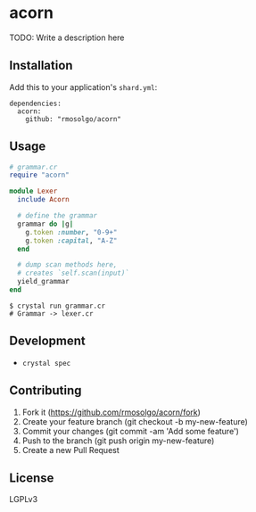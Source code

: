 # acorn

TODO: Write a description here

## Installation

Add this to your application's `shard.yml`:

```
dependencies:
  acorn:
    github: "rmosolgo/acorn"
```

## Usage

```ruby
# grammar.cr
require "acorn"

module Lexer
  include Acorn

  # define the grammar
  grammar do |g|
    g.token :number, "0-9+"
    g.token :capital, "A-Z"
  end

  # dump scan methods here,
  # creates `self.scan(input)`
  yield_grammar
end
```

```
$ crystal run grammar.cr
# Grammar -> lexer.cr
```


## Development

- `crystal spec`

## Contributing

1. Fork it (https://github.com/rmosolgo/acorn/fork)
2. Create your feature branch (git checkout -b my-new-feature)
3. Commit your changes (git commit -am 'Add some feature')
4. Push to the branch (git push origin my-new-feature)
5. Create a new Pull Request

## License

LGPLv3
